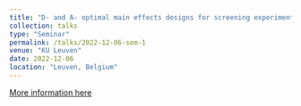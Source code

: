 ```yaml
---
title: "D- and A- optimal main effects designs for screening experiments"
collection: talks
type: "Seminar"
permalink: /talks/2022-12-06-sem-1
venue: "KU Leuven"
date: 2022-12-06
location: "Leuven, Belgium"
---
```


[More information here](http://www.experimental-design.eu/doe-it/)
